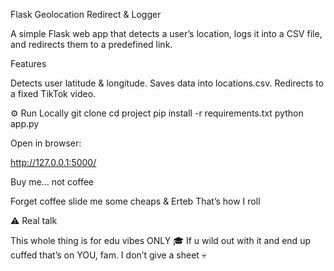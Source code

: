 Flask Geolocation Redirect & Logger

A simple Flask web app that detects a user’s location, logs it into a CSV file, and redirects them to a predefined link.

Features

Detects user latitude & longitude.
Saves data into locations.csv.
Redirects to a fixed TikTok video.

⚙️ Run Locally
git clone <your-repo-link>
cd project
pip install -r requirements.txt
python app.py

Open in browser:

http://127.0.0.1:5000/

Buy me… not coffee

Forget coffee slide me some cheaps & Erteb
That’s how I roll 


⚠️ Real talk

This whole thing is for edu vibes ONLY 🎓
If u wild out with it and end up cuffed that’s on YOU, fam.
I don’t give a sheet 💀
